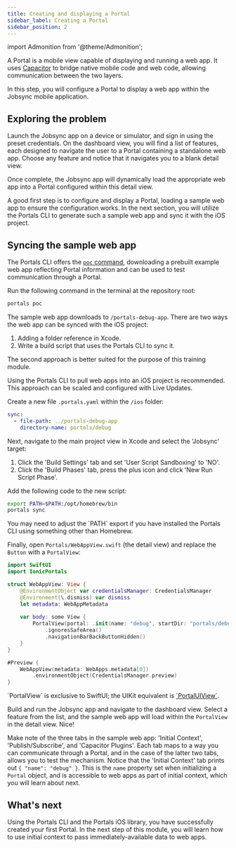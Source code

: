 ```yaml
---
title: Creating and displaying a Portal
sidebar_label: Creating a Portal
sidebar_position: 2
---
```


import Admonition from '@theme/Admonition';

A Portal is a mobile view capable of displaying and running a web app. It uses <a href="https://capacitorjs.com/" target="_blank">Capacitor</a> to bridge native mobile code and web code, allowing communication between the two layers.

In this step, you will configure a Portal to display a web app within the Jobsync mobile application.

## Exploring the problem

Launch the Jobsync app on a device or simulator, and sign in using the preset credentials. On the dashboard view, you will find a list of features, each designed to navigate the user to a Portal containing a standalone web app. Choose any feature and notice that it navigates you to a blank detail view.

Once complete, the Jobsync app will dynamically load the appropriate web app into a Portal configured within this detail view. 

A good first step is to configure and display a Portal, loading a sample web app to ensure the configuration works. In the next section, you will utilize the Portals CLI to generate such a sample web app and sync it with the iOS project.

## Syncing the sample web app

The Portals CLI offers the <a href="https://ionic.io/docs/portals/cli/commands/poc" target="_blank">`poc` command</a>, downloading a prebuilt example web app reflecting Portal information and can be used to test communication through a Portal.

Run the following command in the terminal at the repository root:

```bash terminal
portals poc
```

The sample web app downloads to `/portals-debug-app`. There are two ways the web app can be synced with the iOS project:

1. Adding a folder reference in Xcode.
2. Write a build script that uses the Portals CLI to sync it.

The second approach is better suited for the purpose of this training module.

<Admonition type="info" title="Best Practice">
Using the Portals CLI to pull web apps into an iOS project is recommended. This approach can be scaled and configured with Live Updates.
</Admonition>

Create a new file `.portals.yaml` within the `/ios` folder:

```yaml ios/.portals.yaml
sync:
  - file-path: ../portals-debug-app
    directory-name: portals/debug
```

Next, navigate to the main project view in Xcode and select the 'Jobsync' target:

1. Click the 'Build Settings' tab and set 'User Script Sandboxing' to 'NO'.
2. Click the 'Build Phases' tab, press the plus icon and click 'New Run Script Phase'.

Add the following code to the new script:

```bash
export PATH=$PATH:/opt/homebrew/bin
portals sync 
```

<Admonition type="info">
You may need to adjust the `PATH` export if you have installed the Portals CLI using something other than Homebrew.
</Admonition>

Finally, open `Portals/WebAppView.swift` (the detail view) and replace the `Button` with a `PortalView`: 

```swift Portals/WebAppView.swift focus=2,10
import SwiftUI
import IonicPortals

struct WebAppView: View {
    @EnvironmentObject var credentialsManager: CredentialsManager
    @Environment(\.dismiss) var dismiss
    let metadata: WebAppMetadata
    
    var body: some View {
        PortalView(portal: .init(name: "debug", startDir: "portals/debug"))
            .ignoresSafeArea()
            .navigationBarBackButtonHidden()
    }
}

#Preview {
    WebAppView(metadata: WebApps.metadata[0])
        .environmentObject(CredentialsManager.preview)
}
```

<Admonition type="info">
`PortalView` is exclusive to SwiftUI; the UIKit equivalent is <a href="https://ionic.io/docs/portals/for-ios/getting-started#using-portalview-and-portaluiview" target="_blank">`PortalUIView`</a>.
</Admonition>

Build and run the Jobsync app and navigate to the dashboard view. Select a feature from the list, and the sample web app will load within the `PortalView` in the detail view. Nice!

Make note of the three tabs in the sample web app: 'Initial Context', 'Publish/Subscribe', and 'Capacitor Plugins'. Each tab maps to a way you can communicate through a Portal, and in the case of the latter two tabs, allows you to test the mechanism. Notice that the 'Initial Context' tab prints out `{ "name": "debug" }`. This is the `name` property set when initializing a `Portal` object, and is accessible to web apps as part of initial context, which you will learn about next.

## What's next

Using the Portals CLI and the Portals iOS library, you have successfully created your first Portal. In the next step of this module, you will learn how to use initial context to pass immediately-available data to web apps. 
